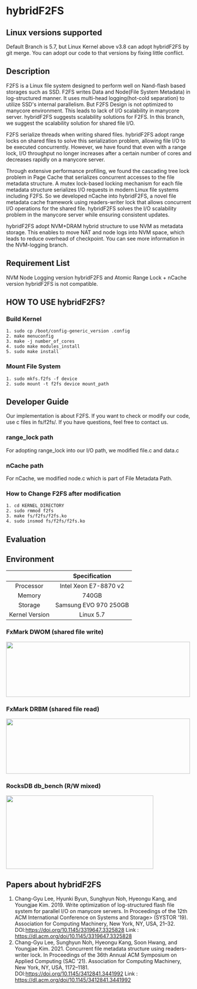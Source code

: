# hybridF2FS

## Linux versions supported
Default Branch is 5.7, but Linux Kernel above v3.8 can adopt hybridF2FS by git merge. You can adopt our code to that versions by fixing little conflict.

## Description
F2FS is a Linux file system designed to perform well on Nand-flash based storages such as SSD. F2FS writes Data and Node(File System Metadata) in log-structured manner. It uses multi-head logging(hot-cold separation) to utilize SSD's internal parallelism. But F2FS Design is not optimized to manycore environment. This leads to lack of I/O scalability in manycore server. hybridF2FS suggests scalability solutions for F2FS. In this branch, we suggest the scalability solution for shared file I/O.

F2FS serialize threads when writing shared files. hybridF2FS adopt range locks on shared files to solve this serialization problem, allowing file I/O to be executed concurrently. However, we have found that even with a range lock, I/O throughput no longer increases after a certain number of cores and decreases rapidly on a manycore server.

Through extensive performance profiling, we found the cascading tree lock problem in Page Cache that serializes concurrent accesses to the file metadata structure. A mutex lock-based locking mechanism for each file metadata structure serializes I/O requests in modern Linux file systems including F2FS.
So we developed nCache into hybridF2FS, a novel file metadata cache framework using readers-writer lock that allows concurrent I/O operations for the shared file. hybridF2FS solves the I/O scalability problem in the manycore server while ensuring consistent updates.

hybridF2FS adopt NVM+DRAM hybrid structure to use NVM as metadata storage. This enables to move NAT and node logs into NVM space, which leads to reduce overhead of checkpoint. You can see more information in the NVM-logging branch.

## Requirement List

NVM Node Logging version hybridF2FS and Atomic Range Lock + nCache version hybridF2FS is not compatible.

## HOW TO USE hybridF2FS?

### Build Kernel
```
1. sudo cp /boot/config-generic_version .config
2. make menuconfig
3. make -j number_of_cores
4. sudo make modules_install
5. sudo make install
```
### Mount File System
```
1. sudo mkfs.f2fs -f device
2. sudo mount -t f2fs device mount_path
```

## Developer Guide
Our implementation is about F2FS. If you want to check or modify our code, use c files in fs/f2fs/. If you have questions, feel free to contact us.

### range_lock path
For adopting range_lock into our I/O path, we modified file.c and data.c

### nCache path
For nCache, we modified node.c which is part of File Metadata Path.

### How to Change F2FS after modification 
```
1. cd KERNEL_DIRECTORY
2. sudo rmmod f2fs
3. make fs/f2fs/f2fs.ko
4. sudo insmod fs/f2fs/f2fs.ko
```

## Evaluation

## Environment

|  <center></center> |  <center>Specification</center> |  
|:--------:|:--------:|
| <center>Processor</center> | <center>Intel Xeon E7-8870 v2</center> |
| <center>Memory</center>  | <center>740GB</center> |
| <center>Storage</center>  | <center>Samsung EVO 970 250GB</center> |
| <center>Kernel Version</center>  | <center>Linux 5.7</center> |

### FxMark DWOM (shared file write)
<img src="https://user-images.githubusercontent.com/45027411/140457425-45f82029-fbad-48ef-bc58-01afc4db84fe.jpg" width="500" height="150"/>

### FxMark DRBM (shared file read)
<img src="https://user-images.githubusercontent.com/45027411/140457572-1ca9905d-4336-4069-ae97-d02ce3c34817.jpg" width="500" height="150"/>

### RocksDB db_bench (R/W mixed)
<img src="https://user-images.githubusercontent.com/45027411/140457763-c519d80c-4cbe-4271-9a78-e2fcbb81e806.jpg" width="400" height="200"/>


## Papers about hybridF2FS

1. Chang-Gyu Lee, Hyunki Byun, Sunghyun Noh, Hyeongu Kang, and Youngjae Kim. 2019. Write optimization of log-structured flash file system for parallel I/O on manycore servers. In Proceedings of the 12th ACM International Conference on Systems and Storage> (SYSTOR '19). Association for Computing Machinery, New York, NY, USA, 21–32. DOI:https://doi.org/10.1145/3319647.3325828
Link : https://dl.acm.org/doi/10.1145/3319647.3325828
2. Chang-Gyu Lee, Sunghyun Noh, Hyeongu Kang, Soon Hwang, and Youngjae Kim. 2021. Concurrent file metadata structure using readers-writer lock. In Proceedings of the 36th Annual ACM Symposium on Applied Computing (SAC '21). Association for Computing Machinery, New York, NY, USA, 1172–1181. DOI:https://doi.org/10.1145/3412841.3441992 
Link : https://dl.acm.org/doi/10.1145/3412841.3441992

